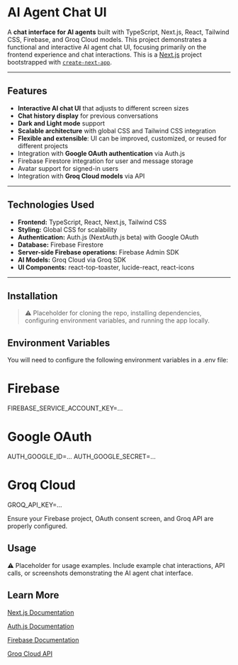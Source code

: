 # AI Agent Chat UI

A **chat interface for AI agents** built with TypeScript, Next.js, React, Tailwind CSS, Firebase, and Groq Cloud models. This project demonstrates a functional and interactive AI agent chat UI, focusing primarily on the frontend experience and chat interactions.
This is a [Next.js](https://nextjs.org) project bootstrapped with [`create-next-app`](https://nextjs.org/docs/app/api-reference/cli/create-next-app).

---

## Features

- **Interactive AI chat UI** that adjusts to different screen sizes
- **Chat history display** for previous conversations
- **Dark and Light mode** support
- **Scalable architecture** with global CSS and Tailwind CSS integration
- **Flexible and extensible**: UI can be improved, customized, or reused for different projects
- Integration with **Google OAuth authentication** via Auth.js
- Firebase Firestore integration for user and message storage
- Avatar support for signed-in users
- Integration with **Groq Cloud models** via API

---

## Technologies Used

- **Frontend:** TypeScript, React, Next.js, Tailwind CSS
- **Styling:** Global CSS for scalability
- **Authentication:** Auth.js (NextAuth.js beta) with Google OAuth
- **Database:** Firebase Firestore
- **Server-side Firebase operations:** Firebase Admin SDK
- **AI Models:** Groq Cloud via Groq SDK
- **UI Components:** react-top-toaster, lucide-react, react-icons

---

## Installation

> ⚠️ Placeholder for cloning the repo, installing dependencies, configuring environment variables, and running the app locally.

## Environment Variables

You will need to configure the following environment variables in a .env file:

# Firebase

FIREBASE_SERVICE_ACCOUNT_KEY=...

# Google OAuth

AUTH_GOOGLE_ID=...
AUTH_GOOGLE_SECRET=...

# Groq Cloud

GROQ_API_KEY=...

Ensure your Firebase project, OAuth consent screen, and Groq API are properly configured.

## Usage

⚠️ Placeholder for usage examples. Include example chat interactions, API calls, or screenshots demonstrating the AI agent chat interface.

## Learn More

[Next.js Documentation](https://nextjs.org/docs)

[Auth.js Documentation](https://authjs.dev/getting-started/installation)

[Firebase Documentation](https://firebase.google.com/docs)

[Groq Cloud API](https://console.groq.com/docs/overview)
